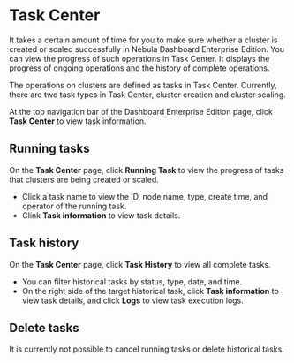 # Task Center

It takes a certain amount of time for you to make sure whether a cluster is created or scaled successfully in Nebula Dashboard Enterprise Edition. You can view the progress of such operations in Task Center. It displays the progress of ongoing operations and the history of complete operations.

The operations on clusters are defined as tasks in Task Center. Currently, there are two task types in Task Center, cluster creation and cluster scaling.

At the top navigation bar of the Dashboard Enterprise Edition page, click **Task Center** to view task information.

## Running tasks

On the **Task Center** page, click **Running Task** to view the progress of tasks that clusters are being created or scaled.

- Click a task name to view the ID, node name, type, create time, and operator of the running task. 
- Clink **Task information** to view task details.

## Task history

On the **Task Center** page, click **Task History** to view all complete tasks.

- You can filter historical tasks by status, type, date, and time.
- On the right side of the target historical task, click **Task information** to view task details, and click **Logs** to view task execution logs.

## Delete tasks

It is currently not possible to cancel running tasks or delete historical tasks.

